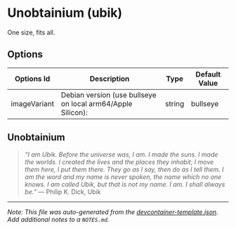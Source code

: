 
# Unobtainium (ubik)

One size, fits all.

## Options

| Options Id | Description | Type | Default Value |
|-----|-----|-----|-----|
| imageVariant | Debian version (use bullseye on local arm64/Apple Silicon): | string | bullseye |

## Unobtainium

> *“I am Ubik. Before the universe was, I am. I made the suns.
> I made the worlds. I created the lives and the places they inhabit;
> I move them here, I put them there. They go as I say, then do as I tell them.
> I am the word and my name is never spoken, the name which no one knows.
> I am called Ubik, but that is not my name. I am. I shall always be.”* ― Philip K. Dick, Ubik


---

_Note: This file was auto-generated from the [devcontainer-template.json](https://github.com/partcad/devcontainers-templates/blob/main/src/ubik/devcontainer-template.json).  Add additional notes to a `NOTES.md`._

